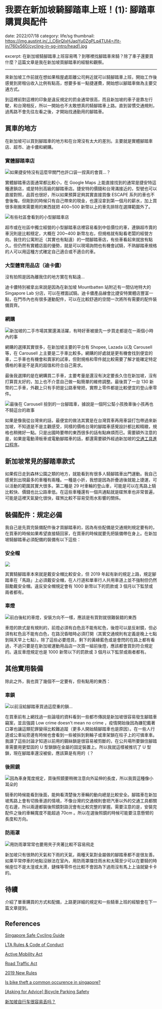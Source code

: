 # 我要在新加坡騎腳踏車上班！(1): 腳踏車購買與配件
date: 2022/07/18
category: life/sg
thumbnail: https://img.austint.in/_l_C6irQlxHJaqYu0ZgPLq4TUI4=/fit-in/760x560/cycling-in-sg-intro/head1.jpg

excerpt: 在新加坡騎腳踏車上班容易嗎？到哪裡找腳踏車來騎？除了車子還要買什麼？這篇文章是我在新加坡買腳踏車的經驗和觀察。

---
來新加坡工作前就在想如果租屋處距離公司夠近就可以騎腳踏車上班，開始工作後感覺到房租佔收入比例有點高，想要多省一點捷運費，開始想以腳踏車做為主要交通方式。

到這裡前對這裡的印象是違反規定的罰金通常很高，而且新加坡的車子是靠左行駛，和台灣相反，所以一開始也不太敢想真的騎腳踏車上路。直到習慣交通規則，過馬路不會先往左看之後，才開始找通勤用的腳踏車。

## 買車的地方

在新加坡可以買到腳踏車的地方和在台灣沒有太大的差別。主要就是實體腳踏車店、超市、迪卡儂和網購。

### 實體腳踏車店

![如果捷安特沒有這麼早關門也許口袋一捏真的會買...？](https://img.austint.in/hSTSVxT_3u7B42UqomKgtHWtr2w=/fit-in/560x760/filters:rotate(-90)/cycling-in-sg-intro/giant.jpg)

實體腳踏車店面通常都比較小，在 Google Maps 上能直接找到的通常是捷安特這種連鎖店，或是特別高級的腳踏車店。捷安特的價錢和台灣滿接近的，型號也可以直接對照，品質也很好，所以如果預算足夠其實直接買像 ESCAPE 系列的車也不會後悔，但剛到的時候只有自己帶來的現金，也還沒拿到第一個月的薪水，加上買很多剛搬來需要用的東西就把 400~500 新幣以上的車先排除在選擇範圍外了。

![有些社區會看到的小型腳踏車店](https://img.austint.in/Co5hb2zaQlfTUb0_hRKqiPusI2c=/fit-in/560x760/filters:rotate(-90)/cycling-in-sg-intro/local-bike-shop.jpg)

超市或在社區中獨立經營的小型腳踏車店裡容易看到中低價位的車，連鎖超市賣的車況則是比較穩定，大概在 200~400 新幣左右，但規格就有點看老闆的經營方向。我住的公寓附近（其實也有點遠）的一間腳踏車店，有些車看起來就放有點久。但仍然有實體店面的優勢，就是可以現場詢問也有機會試騎，不熟腳踏車規格的人可以用這種方式確定自己適合或不適合的車。

### 大型體育用品店（迪卡儂）

沒有拍照是因為離我住的地方實在有點遠...

迪卡儂特別被拿出來說是因為在新加坡 Mountbatten 站附近有一間佔地特大的 Singapore Lab 分店，可以在裡面試騎。迪卡儂產品線會比捷安特實體店豐富一點，在門市內也有很多運動配件，可以在比較舒適的空間一次將所有需要的配件裝備買齊。

### 網購

![新加坡的二手市場其實還滿活躍，有時好車被搶先一步買走都是在一兩個小時內的事](https://img.austint.in/pGAXcxUW_acsw25Ibx4xZA5njgA=/fit-in/760x560/cycling-in-sg-intro/carousell.jpg)

網購的選擇其實很多，在新加坡主要的平台有 Shopee, Lazada 以及 Carousell 等，在 Carousell 上主要是二手車比較多。網購的好處就是更有機會找到便宜的車，二手車也有機會和賣家約試車，但對規格和零件就比較需要了解才能確定特定價格的車是不是真的超值和符合自己需求。

最後我選擇的是在網購買二手車，主要考量是還沒有決定要長久住在新加坡，沒有打算買太好的，加上也不介意自己做一點簡單的維修調整。最後買了一台 130 新幣的二手車，外觀上只有手把是公路車彎把，實際上零件都是比較便宜的登山車零件。

![最後在 Carousell 撿到的一台腳踏車，據說是一個阿公幫小孩換車後小孩再也不騎這台的故事](https://img.austint.in/b0EOrjoBLspIJnqn6-7ufosYfC4=/fit-in/560x760/filters:rotate(-90)/cycling-in-sg-intro/sg-first-bike.jpg)

如果是像我從台灣來的話，最便宜的做法其實是在台灣買車再用車袋打包帶過來新加坡，不知道是不是主觀感受，同樣的價格台灣的腳踏車感覺設計都比較精緻，規格也稍微好一點。只是出國時要帶的東西很多的話有點麻煩而已。需要額外注意的是，如果是電動滑板車或電動腳踏車的話，都還需要額外經過新加坡的[交通工具進口程序](https://www.lta.gov.sg/content/ltagov/en/industry_innovations/industry_matters/regulations_licensing/active_mobility/import_control_regime_for_pabs_and_motorised_pmds.html)。

## 新加坡常見的腳踏車款式

如果假日走到森林公園之類的地方，就能看到有很多人騎腳踏車出門運動。我自己感覺到出現最多的車種有兩種。一種是小折，我想是因為折疊過後就能上捷運，可以活動的範圍其實大很多。第二種是 29 吋車輪的登山車，可能是可以在馬路上騎比較快、價錢也比公路車低。在這些車種還有一個共通點就是碟煞車也非常普遍，可能是這裡天氣變化很快，碟煞比較不容易受雨水影響的關係。

## 裝備配件：規定必備

我自己是先買完裝備配件後才買腳踏車的，因為有些配備是交通規則規定要有的，在買車的時候如果希望直接騎回家，在買車的時候就要先把裝備帶在身上。在新加坡騎腳踏車必須配備的裝備有以下這些：

### 安全帽

![ ](https://img.austint.in/Y80knmGbe6OmX8woSHYEtjIyl2Q=/fit-in/560x760/filters:rotate(-90)/cycling-in-sg-intro/helmet.jpg)

其實騎腳踏車本來就是戴安全帽比較安全，但 2019 年起有新的規定上路，規定腳踏車在「馬路」上必須戴安全帽，在人行道和單車行人共用車道上並不強制但仍然鼓勵戴安全帽。違反安全帽規定會有 1000 新幣以下的罰款或 3 個月以下監禁或兩者都有。

### 車燈

![前白後紅的車燈，安裝方向不一樣，應該是有買對就很難裝錯的東西](https://img.austint.in/L9EDPV1yvH4Sh_CA5SMewS09jPo=/fit-in/560x760/filters:rotate(-90)/cycling-in-sg-intro/lights.jpg)

車燈的款式是有規則的，前燈必須有白色且不能有紅色，後燈可以是反射鏡，但必須有紅色且不能有白色，在路況昏暗時必須打開（其實交通規則有定義是晚上七點到隔天早上七點）。除了這些必要燈具，剩下的黃綠藍色或是會閃的在路上都有看過，不過只要是在新加坡運動用品店一次買一組前後燈，應該都會買到符合規定的。違反車燈規定也是 1000 新幣以下的罰款或 3 個月以下監禁或兩者都有。

## 其他實用裝備

除此之外，我也買了幾個不一定要有，但有點用的東西：

### 車鎖

![以前沒給腳踏車買過這麼重的鎖...](https://img.austint.in/JRejzMlWO6ogRgOJTAZGyGqoZ1I=/fit-in/560x760/filters:rotate(-90)/cycling-in-sg-intro/lock.jpg)

在買車前有上網找過一些論壇的資料看到一些都市傳說是新加坡很容易發生腳踏車竊案，並且強調 Low crime doesn't mean no crime ，疫情開始後因為嫌犯戴著口罩也讓這類犯罪變得比較難追蹤（更多人開始騎腳踏車也是原因）。在一些人行道或公車站旁邊有時候也會看到一些被拆到剩輪子或車架鎖在柱子上的可憐車車。我讀了這些討論才知道以前用的鋼絲鎖是很容易被剪斷的，在公共場所要鎖住腳踏車需要用更堅固的 U 型鎖鎖在金屬的固定裝置上。所以我就這樣被推坑了 U 型鎖，現在腳踏車還沒被偷，應該算是有用的（？

### 後照鏡

![因為車身寬度規定，買後照鏡要稍微注意向外延伸的長度，所以我買這種像小耳朵的](https://img.austint.in/3jFFrmnXtf38bHRU2FnjoxJbGto=/fit-in/560x760/filters:rotate(-90)/cycling-in-sg-intro/rear-reflector.jpg)

騎車的時候能看到後面，能夠看清楚後方車輛的動向總是比較安全。腳踏車在新加坡馬路上會有切換車道的情境，不像台灣的交通規則會把汽車以外的交通工具都關在右邊，所以兩邊都裝後照鏡對路況會有比較完整的掌握。需要注意的是，安裝完配件之後的車輛寬度不能超過 70cm 。所以在選後照鏡的時候可能要注意懸臂的長度和方向。

### 防雨罩

![用防雨罩常常也要用夾子夾著比較不容易飛走](https://img.austint.in/avJ3PbLDbNbUmB-5Z_fdD0IRkTg=/fit-in/560x760/filters:rotate(-90)/cycling-in-sg-intro/rain-coat.jpg)

新加坡只有很熱的天氣和下雨的天氣，兩種天氣對金屬做的腳踏車都不是很友善。如果平常停車的地點沒辦法在室內，用防雨罩擋住雨水和太陽至少可以在要騎的時候座位不是太溼或太燙，鏈條等零件也比較不會因為下過雨沒有馬上上油就變卡卡的。

## 待續

介紹了單車購買的方式和配備，上路更詳細的規定和一些騎車上班的經驗會在下一篇文章提到。

## References

[Singapore Safe Cycling Guide](https://www.sportsingapore.gov.sg/-/media/SSC/Corporate/Files/Sports-Education/Sports-Safety/Safety-Resources-and-Useful-Links/Safe-cycling-Web-version-2017.ashx)

[LTA Rules & Code of Conduct](https://www.lta.gov.sg/content/ltagov/en/getting_around/active_mobility/rules_and_public_education/rules_and_code_of_conduct.html)

[Active Mobility Act](https://sso.agc.gov.sg/SL/AMA2017-S251-2018)

[Road Traffic Act](https://sso.agc.gov.sg/SL/RTA1961-R11#P1III-)

[2019 New Rules](https://www.lta.gov.sg/content/ltagov/en/newsroom/2019/1/2/rules-to-encourage-safer-path-and-road-sharing-to-commence-on-1-february-2019.html)

[Is bike theft a common occurence in singapore?](https://www.reddit.com/r/singapore/comments/me7qvq/is_bike_theft_a_common_occurence_in_singapore/)

[[Asking for Advice] Bicycle Parking Safety](https://www.reddit.com/r/singapore/comments/afjfit/asking_for_advice_bicycle_parking_safety/)

[新加坡自行车很容易丢吗？](https://bbs.sgcn.com/thread-13420694-2-1.html)